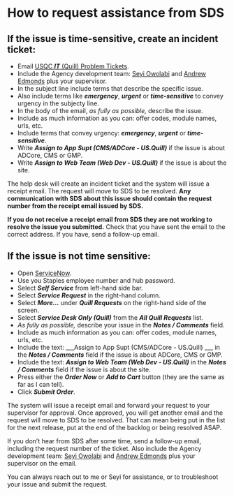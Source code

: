 # How to request assistance from SDS

## If the issue is time-sensitive, create an incident ticket:
* Email [USQC ___IT___ (Quill) Problem Tickets](USQCITQuillProblemTickets@quill.com).
* Include the Agency development team: [Seyi Owolabi](mailto:seyi.owolabi@quill.com) and [Andrew Edmonds](mailto:andrew.edmonds@quill.com) plus your supervisor.
* In the subject line include terms that describe the specific issue.
* Also include terms like ___emergency___, ___urgent___ or ___time-sensitive___ to convey urgency in the subjecty line.
* In the body of the email, _as fully as possible,_ describe the issue. 
* Include as much information as you can: offer codes, module names, urls, etc.
* Include terms that convey urgency: ___emergency___, ___urgent___ or ___time-sensitive___.
* Write ___Assign to App Supt (CMS/ADCore - US.Quill)___ if the issue is about ADCore, CMS or GMP.
* Write ___Assign to Web Team (Web Dev - US.Quill)___ if the issue is about the site.

The help desk will create an incident ticket and the system will issue a receipt email. The request will move to SDS to be resolved. __Any communication with SDS about this issue should contain the request number from the receipt email issued by SDS.__

__If you do not receive a receipt email from SDS they are not working to resolve the issue you submitted.__ Check that you have sent the email to the correct address. If you have, send a follow-up email.

## If the issue is not time sensitive:
* Open [ServiceNow](https://staples.service-now.com/).
* Use you Staples employee number and hub password.
* Select ___Self Service___ from left-hand side bar.
* Select ___Service Request___ in the right-hand column.
* Select ___More...___ under ___Quill Requests___ on the right-hand side of the screen.
* Select ___Service Desk Only (Quill)___ from the ___All Quill Requests___ list.
* _As fully as possible,_ describe your issue in the ___Notes / Comments___ field.
* Include as much information as you can: offer codes, module names, urls, etc.
* Include the text: ___Assign to App Supt (CMS/ADCore - US.Quill) ___ in the ___Notes / Comments___ field if the issue is about ADCore, CMS or GMP.
* Include the text: ___Assign to Web Team (Web Dev - US.Quill)___ in the ___Notes / Comments___ field if the issue is about the site.
* Press either the ___Order Now___ or ___Add to Cart___ button (they are the same as far as I can tell).
* Click ___Submit Order___.

The system will issue a receipt email and forward your request to your supervisor for approval. Once approved, you will get another email and the request will move to SDS to be resolved. That can mean being put in the list for the next release, put at the end of the backlog or being resolved ASAP.

If you don’t hear from SDS after some time, send a follow-up email, including the request number of the ticket. Also include the Agency development team: [Seyi Owolabi](mailto:seyi.owolabi@quill.com) and [Andrew Edmonds](mailto:andrew.edmonds@quill.com) plus your supervisor on the email.

You can always reach out to me or Seyi for assistance, or to troubleshoot your issue and submit the request.